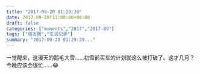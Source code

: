 ```yaml
---
title: "2017-09-20 01:29:39"
date: 2017-09-20T11:00:00+08:00
draft: false
categories: ["moments","2017","2017-09"]
tags: ["朋友圈","生活记录"]
summary: "2017-09-20 01:29:39..."
---
```


一觉醒来，这漫天的鹅毛大雪……初雪前买车的计划就这么被打破了。这才几月？今晚应该会很忙……😂

